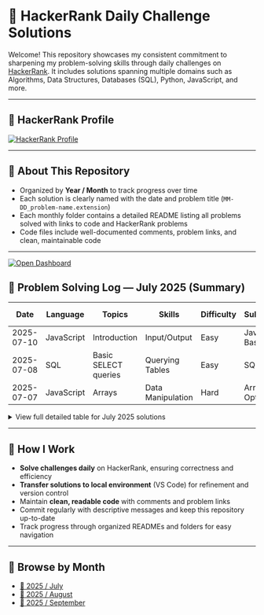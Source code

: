 # 🧠 HackerRank Daily Challenge Solutions

Welcome! This repository showcases my consistent commitment to sharpening my problem-solving skills through daily challenges on [HackerRank](https://www.hackerrank.com/profile/silviuumiron). It includes solutions spanning multiple domains such as Algorithms, Data Structures, Databases (SQL), Python, JavaScript, and more.

---

## 🔗 HackerRank Profile

[![HackerRank Profile](https://img.shields.io/badge/🏆-HackerRank%20Profile-2bbc8a?style=for-the-badge&logo=hackerrank&logoColor=white)](https://www.hackerrank.com/profile/silviuumiron)

---

## 🚀 About This Repository

- Organized by **Year / Month** to track progress over time
- Each solution is clearly named with the date and problem title (`MM-DD_problem-name.extension`)
- Each monthly folder contains a detailed README listing all problems solved with links to code and HackerRank problems
- Code files include well-documented comments, problem links, and clean, maintainable code

---

[![Open Dashboard](https://img.shields.io/badge/🚪-Open%20Dashboard-brightgreen?style=for-the-badge&logo=github&logoColor=white)](http://127.0.0.1:5500/dashboard.html)

## 📅 Problem Solving Log — July 2025 (Summary)

| Date       | Language   | Topics               | Skills            | Difficulty | Subdomains           | Problem Name         | HackerRank Link                                                             |
| ---------- | ---------- | -------------------- | ----------------- | ---------- | -------------------- | -------------------- | --------------------------------------------------------------------------- |
| 2025-07-10 | JavaScript | Introduction         | Input/Output      | Easy       | JavaScript, Basics   | Day 0: Hello, World! | [code](https://www.hackerrank.com/challenges/10-days-of-javascript/problem) |
| 2025-07-08 | SQL        | Basic SELECT queries | Querying Tables   | Easy       | SQL, Select          | Select All           | [Problem](https://www.hackerrank.com/challenges/select-all/problem)         |
| 2025-07-07 | JavaScript | Arrays               | Data Manipulation | Hard       | Arrays, Optimization | Array Manipulation   | [Problem](https://www.hackerrank.com/challenges/array-manipulation/problem) |

<details>
  <summary>View full detailed table for July 2025 solutions</summary>

| Date       | Category | Language   | Problem Name                | Solution Link                                                                                     |
| ---------- | -------- | ---------- | --------------------------- | ------------------------------------------------------------------------------------------------- |
| 2025-07-15 | 10 days  | JavaScript | Day 0: Hello, World!        | [Code](https://www.hackerrank.com/challenges/js10-hello-world/problem?isFullScreen=true)          |
| 2025-07-15 | 10 days  | JavaScript | Day 0: Data Types           | [Code](https://www.hackerrank.com/challenges/js10-data-types/problem?isFullScreen=true)           |
| 2025-07-15 | 10 days  | JavaScript | Day 1: Arithmetic Operators | [Code](https://www.hackerrank.com/challenges/js10-arithmetic-operators/problem?isFullScreen=true) |

<!-- Add more rows here as you solve more problems -->

</details>

---

## 💼 How I Work

- **Solve challenges daily** on HackerRank, ensuring correctness and efficiency
- **Transfer solutions to local environment** (VS Code) for refinement and version control
- Maintain **clean, readable code** with comments and problem links
- Commit regularly with descriptive messages and keep this repository up-to-date
- Track progress through organized READMEs and folders for easy navigation

---

## 📁 Browse by Month

- [📂 2025 / July](./July_2025/)
- [📂 2025 / August](./2025/08_August/)
- [📂 2025 / September](./2025/09_September/)
